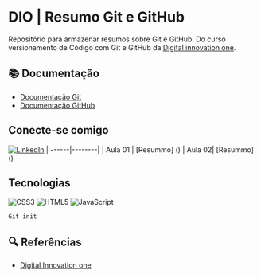 
# DIO | Resumo Git e GitHub

Repositório para armazenar resumos sobre Git e GitHub.
Do curso versionamento de Código com Git e GitHub da [Digital innovation one](https://web.dio.me/home).

## 📚 Documentação
- [Documentação Git](https://git-scm.com/)
- [Documentação GitHub](https://github.com/)

## Conecte-se comigo

[![LinkedIn]([https://img.shields.io/badge/LinkedIn-000?style=for-the-badge&logo=linkedin&logoColor=0E76A8)](https://www.linkedin.com/in/lucas-mbv/](https://www.linkedin.com/in/william-silva-96630b275/))
| ------|--------|
| Aula 01 | [Resummo] ()
| Aula 02| [Resummo] ()

## Tecnologias

![CSS3](https://img.shields.io/badge/CSS3-000?style=for-the-badge&logo=css3&logoColor=264CE4)
![HTML5](https://img.shields.io/badge/HTML5-000?style=for-the-badge&logo=html5) 
![JavaScript](https://img.shields.io/badge/javascript-%23323330.svg?style=for-the-badge&logo=javascript&logoColor=%23F7DF1E)

```
Git init
```

## 🔍 Referências
- [Digital Innovation one](.)
